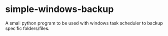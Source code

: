 # simple-windows-backup
A small python program to be used with windows task scheduler to backup specific folders/files.
